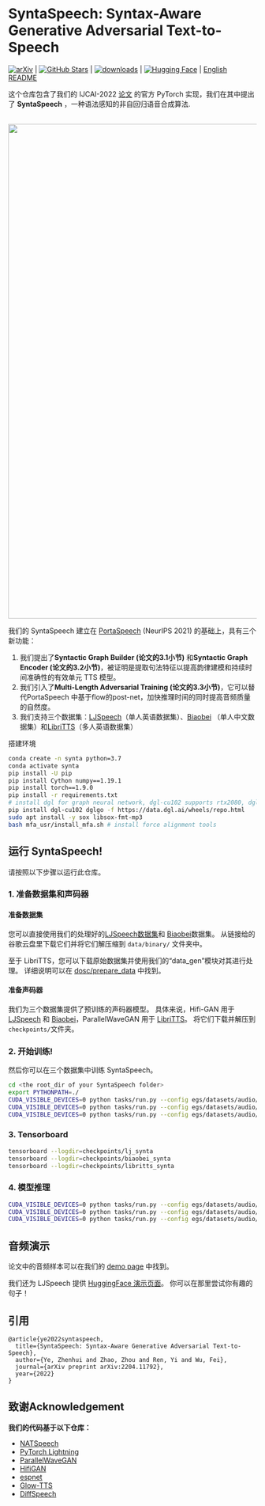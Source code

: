# SyntaSpeech: Syntax-Aware Generative Adversarial Text-to-Speech

[![arXiv](https://img.shields.io/badge/arXiv-Paper-%3CCOLOR%3E.svg)](https://arxiv.org/abs/2204.11792) | [![GitHub Stars](https://img.shields.io/github/stars/yerfor/SyntaSpeech)](https://github.com/yerfor/SyntaSpeech) | [![downloads](https://img.shields.io/github/downloads/yerfor/SyntaSpeech/total.svg)](https://github.com/yerfor/SyntaSpeech/releases) | [![Hugging Face](https://img.shields.io/badge/%F0%9F%A4%97%20Hugging%20Face-blue)](https://huggingface.co/spaces/yerfor/SyntaSpeech) | [English README](README.md)

这个仓库包含了我们的 IJCAI-2022 [论文](https://arxiv.org/abs/2204.11792) 的官方 PyTorch 实现，我们在其中提出了 **SyntaSpeech** ，一种语法感知的非自回归语音合成算法.

<p align="center">
    <br>
    <img src="assets/SyntaSpeech.png" width="1000"/>
    <br>
</p>

我们的 SyntaSpeech 建立在 [PortaSpeech](https://github.com/NATSpeech/NATSpeech) (NeurIPS 2021) 的基础上，具有三个新功能：

1. 我们提出了**Syntactic Graph Builder (论文的3.1小节)** 和**Syntactic Graph Encoder (论文的3.2小节)**，被证明是提取句法特征以提高韵律建模和持续时间准确性的有效单元 TTS 模型。
2. 我们引入了**Multi-Length Adversarial Training (论文的3.3小节)**，它可以替代PortaSpeech 中基于flow的post-net，加快推理时间的同时提高音频质量的自然度。
3. 我们支持三个数据集：[LJSpeech](https://keithito.com/LJ-Speech-Dataset/)（单人英语数据集）、[Biaobei]() （单人中文数据集）和[LibriTTS](http://www.openslr.org/60)（多人英语数据集）

搭建环境

```bash
conda create -n synta python=3.7
conda activate synta
pip install -U pip
pip install Cython numpy==1.19.1
pip install torch==1.9.0 
pip install -r requirements.txt
# install dgl for graph neural network, dgl-cu102 supports rtx2080, dgl-cu113 support rtx3090
pip install dgl-cu102 dglgo -f https://data.dgl.ai/wheels/repo.html 
sudo apt install -y sox libsox-fmt-mp3
bash mfa_usr/install_mfa.sh # install force alignment tools
```

## 运行 SyntaSpeech!

请按照以下步骤以运行此仓库。

### 1. 准备数据集和声码器

#### 准备数据集

您可以直接使用我们的处理好的[LJSpeech数据集](https://drive.google.com/file/d/1WfErAxKqMluQU3vupWS6VB6NdehXwCKM/view?usp=sharing)和 [Biaobei](https://drive.google.com/file/d/1n_7NaGCiyieG5TTsPznI1tpHE9q3x9yt/view?usp=sharing)数据集。 从链接给的谷歌云盘里下载它们并将它们解压缩到 `data/binary/` 文件夹中。

至于 LibriTTS，您可以下载原始数据集并使用我们的“data_gen”模块对其进行处理。 详细说明可以在 [dosc/prepare_data](docs/prepare_data.md) 中找到。

#### 准备声码器

我们为三个数据集提供了预训练的声码器模型。 具体来说，Hifi-GAN 用于 [LJSpeech](https://drive.google.com/file/d/1D8ABD4fa7TK6t_ymzzhtxsWHPhg7OXcG/view?usp=sharing) 和 [Biaobei](https://drive.google.com/file/d/1onZbPA7rjR1ibmyV1Z-7G22j2Nekiic5/view?usp=sharing)，ParallelWaveGAN 用于 [LibriTTS](https://drive.google.com/file/d/1AziBns4R6UDtrAWaIBRm5hWg9io38EWh/view?usp=sharing)。 将它们下载并解压到 `checkpoints/`文件夹。

### 2. 开始训练!

然后你可以在三个数据集中训练 SyntaSpeech。

```bash
cd <the root_dir of your SyntaSpeech folder>
export PYTHONPATH=./
CUDA_VISIBLE_DEVICES=0 python tasks/run.py --config egs/datasets/audio/lj/synta.yaml --exp_name lj_synta --reset # training in LJSpeech
CUDA_VISIBLE_DEVICES=0 python tasks/run.py --config egs/datasets/audio/biaobei/synta.yaml --exp_name biaobei_synta --reset # training in Biaobei
CUDA_VISIBLE_DEVICES=0 python tasks/run.py --config egs/datasets/audio/libritts/synta.yaml --exp_name libritts_synta --reset # training in LibriTTS
```

### 3. Tensorboard

```bash
tensorboard --logdir=checkpoints/lj_synta
tensorboard --logdir=checkpoints/biaobei_synta
tensorboard --logdir=checkpoints/libritts_synta
```

### 4. 模型推理

```bash
CUDA_VISIBLE_DEVICES=0 python tasks/run.py --config egs/datasets/audio/lj/synta.yaml --exp_name lj_synta --reset --infer # inference in LJSpeech
CUDA_VISIBLE_DEVICES=0 python tasks/run.py --config egs/datasets/audio/biaobei/synta.yaml --exp_name biaobei_synta --reset --infer # inference in Biaobei
CUDA_VISIBLE_DEVICES=0 python tasks/run.py --config egs/datasets/audio/libritts/synta.yaml --exp_name libritts_synta --reset ---infer # inference in LibriTTS
```

## 音频演示

论文中的音频样本可以在我们的 [demo page](https://syntaspeech.github.io/) 中找到。

我们还为 LJSpeech 提供 [HuggingFace 演示页面](https://huggingface.co/spaces/NATSpeech/PortaSpeech)。 你可以在那里尝试你有趣的句子！

## 引用

```
@article{ye2022syntaspeech,
  title={SyntaSpeech: Syntax-Aware Generative Adversarial Text-to-Speech},
  author={Ye, Zhenhui and Zhao, Zhou and Ren, Yi and Wu, Fei},
  journal={arXiv preprint arXiv:2204.11792},
  year={2022}
}
```

## 致谢Acknowledgement

**我们的代码基于以下仓库：**

* [NATSpeech](https://github.com/NATSpeech/NATSpeech)
* [PyTorch Lightning](https://github.com/PyTorchLightning/pytorch-lightning)
* [ParallelWaveGAN](https://github.com/kan-bayashi/ParallelWaveGAN)
* [HifiGAN](https://github.com/jik876/hifi-gan)
* [espnet](https://github.com/espnet/espnet)
* [Glow-TTS](https://github.com/jaywalnut310/glow-tts)
* [DiffSpeech](https://github.com/MoonInTheRiver/DiffSinger)
